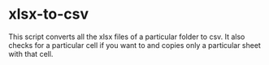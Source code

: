 # xlsx-to-csv
This script converts all the xlsx files of a particular folder to csv. It also checks for a particular cell if you want to and copies only a particular sheet with that cell.   
